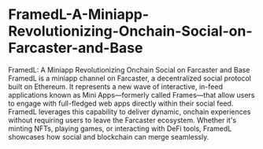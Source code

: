 # FramedL-A-Miniapp-Revolutionizing-Onchain-Social-on-Farcaster-and-Base
FramedL: A Miniapp Revolutionizing Onchain Social on Farcaster and Base
FramedL is a miniapp channel on Farcaster, a decentralized social protocol built on Ethereum. It represents a new wave of interactive, in-feed applications known as Mini Apps—formerly called Frames—that allow users to engage with full-fledged web apps directly within their social feed.
FramedL leverages this capability to deliver dynamic, onchain experiences without requiring users to leave the Farcaster ecosystem. Whether it's minting NFTs, playing games, or interacting with DeFi tools, FramedL showcases how social and blockchain can merge seamlessly.
